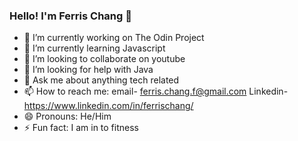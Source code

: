 ### Hello! I'm Ferris Chang 👋

- 🔭 I’m currently working on The Odin Project
- 🌱 I’m currently learning Javascript
- 👯 I’m looking to collaborate on youtube
- 🤔 I’m looking for help with Java
- 💬 Ask me about anything tech related
- 📫 How to reach me: email- ferris.chang.f@gmail.com Linkedin- https://www.linkedin.com/in/ferrischang/
- 😄 Pronouns: He/Him
- ⚡ Fun fact: I am in to fitness

